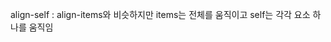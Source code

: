 align-self : align-items와 비슷하지만
             items는 전체를 움직이고 self는 
             각각 요소 하나를 움직임
             